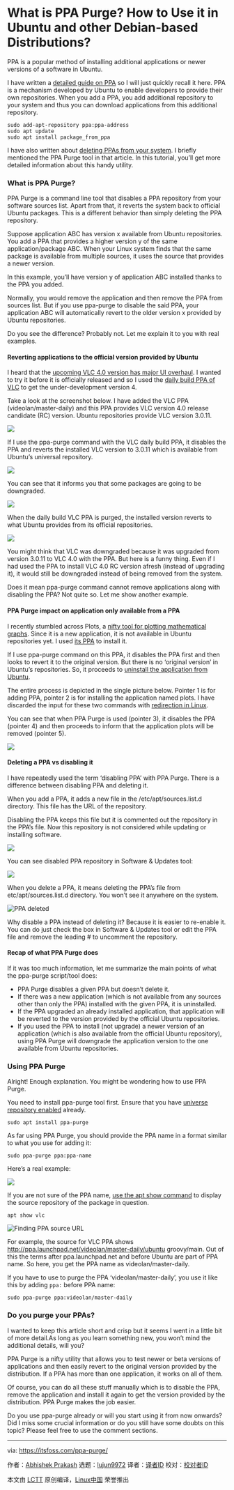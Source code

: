[#]: collector: (lujun9972)
[#]: translator: ( )
[#]: reviewer: ( )
[#]: publisher: ( )
[#]: url: ( )
[#]: subject: (What is PPA Purge? How to Use it in Ubuntu and other Debian-based Distributions?)
[#]: via: (https://itsfoss.com/ppa-purge/)
[#]: author: (Abhishek Prakash https://itsfoss.com/author/abhishek/)

What is PPA Purge? How to Use it in Ubuntu and other Debian-based Distributions?
======

PPA is a popular method of installing additional applications or newer versions of a software in Ubuntu.

I have written a [detailed guide on PPA][1] so I will just quickly recall it here. PPA is a mechanism developed by Ubuntu to enable developers to provide their own repositories. When you add a PPA, you add additional repository to your system and thus you can download applications from this additional repository.

```
sudo add-apt-repository ppa:ppa-address
sudo apt update
sudo apt install package_from_ppa
```

I have also written about [deleting PPAs from your system][2]. I briefly mentioned the PPA Purge tool in that article. In this tutorial, you’ll get more detailed information about this handy utility.

### What is PPA Purge?

PPA Purge is a command line tool that disables a PPA repository from your software sources list. Apart from that, it reverts the system back to official Ubuntu packages. This is a different behavior than simply deleting the PPA repository.

Suppose application ABC has version x available from Ubuntu repositories. You add a PPA that provides a higher version y of the same application/package ABC. When your Linux system finds that the same package is available from multiple sources, it uses the source that provides a newer version.

In this example, you’ll have version y of application ABC installed thanks to the PPA you added.

Normally, you would remove the application and then remove the PPA from sources list. But if you use ppa-purge to disable the said PPA, your application ABC will automatically revert to the older version x provided by Ubuntu repositories.

Do you see the difference? Probably not. Let me explain it to you with real examples.

#### Reverting applications to the official version provided by Ubuntu

I heard that the [upcoming VLC 4.0 version has major UI overhaul][3]. I wanted to try it before it is officially released and so I used the [daily build PPA of VLC][4] to get the under-development version 4.

Take a look at the screenshot below. I have added the VLC PPA (videolan/master-daily) and this PPA provides VLC version 4.0 release candidate (RC) version. Ubuntu repositories provide VLC version 3.0.11.

![][5]

If I use the ppa-purge command with the VLC daily build PPA, it disables the PPA and reverts the installed VLC version to 3.0.11 which is available from Ubuntu’s universal repository.

![][6]

You can see that it informs you that some packages are going to be downgraded.

![][7]

When the daily build VLC PPA is purged, the installed version reverts to what Ubuntu provides from its official repositories.

![][8]

You might think that VLC was downgraded because it was upgraded from version 3.0.11 to VLC 4.0 with the PPA. But here is a funny thing. Even if I had used the PPA to install VLC 4.0 RC version afresh (instead of upgrading it), it would still be downgraded instead of being removed from the system.

Does it mean ppa-purge command cannot remove applications along with disabling the PPA? Not quite so. Let me show another example.

#### PPA Purge impact on application only available from a PPA

I recently stumbled across Plots, a [nifty tool for plotting mathematical graphs][9]. Since it is a new application, it is not available in Ubuntu repositories yet. I used [its PPA][10] to install it.

If I use ppa-purge command on this PPA, it disables the PPA first and then looks to revert it to the original version. But there is no ‘original version’ in Ubuntu’s repositories. So, it proceeds to [uninstall the application from Ubuntu][11].

The entire process is depicted in the single picture below. Pointer 1 is for adding PPA, pointer 2 is for installing the application named plots. I have discarded the input for these two commands with [redirection in Linux][12].

You can see that when PPA Purge is used (pointer 3), it disables the PPA (pointer 4) and then proceeds to inform that the application plots will be removed (pointer 5).

![][13]

#### Deleting a PPA vs disabling it

I have repeatedly used the term ‘disabling PPA’ with PPA Purge. There is a difference between disabling PPA and deleting it.

When you add a PPA, it adds a new file in the /etc/apt/sources.list.d directory. This file has the URL of the repository.

Disabling the PPA keeps this file but it is commented out the repository in the PPA’s file. Now this repository is not considered while updating or installing software.

![][14]

You can see disabled PPA repository in Software &amp; Updates tool:

![][15]

When you delete a PPA, it means deleting the PPA’s file from etc/apt/sources.list.d directory. You won’t see it anywhere on the system.

![PPA deleted][16]

Why disable a PPA instead of deleting it? Because it is easier to re-enable it. You can do just check the box in Software &amp; Updates tool or edit the PPA file and remove the leading # to uncomment the repository.

#### Recap of what PPA Purge does

If it was too much information, let me summarize the main points of what the ppa-purge script/tool does:

  * PPA Purge disables a given PPA but doesn’t delete it.
  * If there was a new application (which is not available from any sources other than only the PPA) installed with the given PPA, it is uninstalled.
  * If the PPA upgraded an already installed application, that application will be reverted to the version provided by the official Ubuntu repositories.
  * If you used the PPA to install (not upgrade) a newer version of an application (which is also available from the official Ubuntu repository), using PPA Purge will downgrade the application version to the one available from Ubuntu repositories.



### Using PPA Purge

Alright! Enough explanation. You might be wondering how to use PPA Purge.

You need to install ppa-purge tool first. Ensure that you have [universe repository enabled][17] already.

```
sudo apt install ppa-purge
```

As far using PPA Purge, you should provide the PPA name in a format similar to what you use for adding it:

```
sudo ppa-purge ppa:ppa-name
```

Here’s a real example:

![][18]

If you are not sure of the PPA name, [use the apt show command][19] to display the source repository of the package in question.

```
apt show vlc
```

![Finding PPA source URL][20]

For example, the source for VLC PPA shows <http://ppa.launchpad.net/videolan/master-daily/ubuntu> groovy/main. Out of this the terms after ppa.launchpad.net and before Ubuntu are part of PPA name. So here, you get the PPA name as videolan/master-daily.

If you have to use to purge the PPA ‘videolan/master-daily’, you use it like this by adding `ppa:` before PPA name:

```
sudo ppa-purge ppa:videolan/master-daily
```

### Do you purge your PPAs?

I wanted to keep this article short and crisp but it seems I went in a little bit of more detail.As long as you learn something new, you won’t mind the additional details, will you?

PPA Purge is a nifty utility that allows you to test newer or beta versions of applications and then easily revert to the original version provided by the distribution. If a PPA has more than one application, it works on all of them.

Of course, you can do all these stuff manually which is to disable the PPA, remove the application and install it again to get the version provided by the distribution. PPA Purge makes the job easier.

Do you use ppa-purge already or will you start using it from now onwards? Did I miss some crucial information or do you still have some doubts on this topic? Please feel free to use the comment sections.

--------------------------------------------------------------------------------

via: https://itsfoss.com/ppa-purge/

作者：[Abhishek Prakash][a]
选题：[lujun9972][b]
译者：[译者ID](https://github.com/译者ID)
校对：[校对者ID](https://github.com/校对者ID)

本文由 [LCTT](https://github.com/LCTT/TranslateProject) 原创编译，[Linux中国](https://linux.cn/) 荣誉推出

[a]: https://itsfoss.com/author/abhishek/
[b]: https://github.com/lujun9972
[1]: https://itsfoss.com/ppa-guide/
[2]: https://itsfoss.com/how-to-remove-or-delete-ppas-quick-tip/
[3]: https://news.itsfoss.com/vlc-4-features/
[4]: https://launchpad.net/~videolan/+archive/ubuntu/master-daily
[5]: https://i1.wp.com/itsfoss.com/wp-content/uploads/2021/02/vlc-ppa.png?resize=800%2C400&ssl=1
[6]: https://i0.wp.com/itsfoss.com/wp-content/uploads/2021/02/using-ppap-purge.png?resize=800%2C506&ssl=1
[7]: https://i1.wp.com/itsfoss.com/wp-content/uploads/2021/02/downgrade-packages-with-ppa-purge.png?resize=800%2C506&ssl=1
[8]: https://i2.wp.com/itsfoss.com/wp-content/uploads/2021/02/package-reverted-ppa-purge.png?resize=800%2C405&ssl=1
[9]: https://itsfoss.com/plots-graph-app/
[10]: https://launchpad.net/~apandada1/+archive/ubuntu/plots/
[11]: https://itsfoss.com/uninstall-programs-ubuntu/
[12]: https://linuxhandbook.com/redirection-linux/
[13]: https://i2.wp.com/itsfoss.com/wp-content/uploads/2021/02/ppa-purge-deleting-apps.png?resize=800%2C625&ssl=1
[14]: https://i2.wp.com/itsfoss.com/wp-content/uploads/2021/02/disabled-ppa.png?resize=800%2C295&ssl=1
[15]: https://i0.wp.com/itsfoss.com/wp-content/uploads/2021/02/disabled-ppa-ubuntu.png?resize=800%2C398&ssl=1
[16]: https://i1.wp.com/itsfoss.com/wp-content/uploads/2021/02/ppa-deleted.png?resize=800%2C271&ssl=1
[17]: https://itsfoss.com/ubuntu-repositories/
[18]: https://i2.wp.com/itsfoss.com/wp-content/uploads/2021/02/ppa-purge-example-800x379.png?resize=800%2C379&ssl=1
[19]: https://itsfoss.com/apt-search-command/
[20]: https://i2.wp.com/itsfoss.com/wp-content/uploads/2021/02/apt-show-find-ppa-source.png?resize=800%2C341&ssl=1
